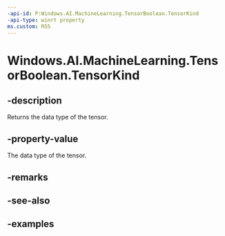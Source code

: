 ```yaml
---
-api-id: P:Windows.AI.MachineLearning.TensorBoolean.TensorKind
-api-type: winrt property
ms.custom: RS5
---
```


<!-- Property syntax.
public TensorKind TensorKind { get; }
-->

# Windows.AI.MachineLearning.TensorBoolean.TensorKind

## -description
Returns the data type of the tensor.

## -property-value
The data type of the tensor.

## -remarks

## -see-also

## -examples
